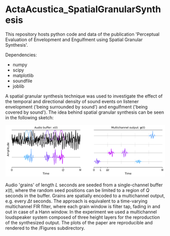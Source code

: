 # ActaAcustica_SpatialGranularSynthesis
This repository hosts python code and data of the publication 'Perceptual Evaluation of Envelopment and Engulfment using Spatial Granular Synthesis'.

Dependencies:
* numpy
* scipy
* matplotlib
* soundfile
* joblib

A spatial granular synthesis technique was used to investigate the effect of the temporal and directional density of sound events on listener envelopment ('being surrounded by sound') and engulfment ('being covered by sound'). The idea behind spatial granular synthesis can be seen in the following sketch:

<img src="/Figures/SGS/SGS_sketch.PNG" alt="drawing" width="800"/>

Audio 'grains' of length $L$ seconds are seeded from a single-channel buffer $x(t)$, where the random seed positions can be limited to a region of $Q$ seconds in the buffer. Grains are spatially encoded to a multichannel output, e.g. every $\Delta t$ seconds. The approach is equivalent to a time-varying multichannel FIR filter, where each grain window is filter tap, fading in and out in case of a Hann window. In the experiment we used a multichannel loudspeaker system composed of three height layers for the reproduction of the synthesized output. The plots of the paper are reproducible and rendered to the /Figures subdirectory. 
